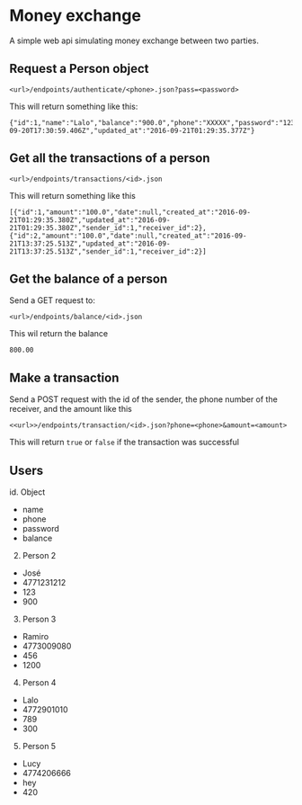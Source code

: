 # Money exchange

A simple web api simulating money exchange between two parties.

## Request a Person object
```
<url>/endpoints/authenticate/<phone>.json?pass=<password>
```
This will return something like this:
```
{"id":1,"name":"Lalo","balance":"900.0","phone":"XXXXX","password":"1234","created_at":"2016-09-20T17:30:59.406Z","updated_at":"2016-09-21T01:29:35.377Z"}
```

## Get all the transactions of a person
```
<url>/endpoints/transactions/<id>.json
```
This will return something like this
```
[{"id":1,"amount":"100.0","date":null,"created_at":"2016-09-21T01:29:35.380Z","updated_at":"2016-09-21T01:29:35.380Z","sender_id":1,"receiver_id":2},{"id":2,"amount":"100.0","date":null,"created_at":"2016-09-21T13:37:25.513Z","updated_at":"2016-09-21T13:37:25.513Z","sender_id":1,"receiver_id":2}]
```
## Get the balance of a person
Send a GET request to:
```
<url>/endpoints/balance/<id>.json
```
This wil return the balance
```
800.00
```
## Make a transaction
Send a POST request with the id of the sender, the phone number of the receiver, and the amount like this
```
<<url>>/endpoints/transaction/<id>.json?phone=<phone>&amount=<amount>
```
This will return `true` or `false` if the transaction was successful

## Users
id. Object
  - name
  - phone
  - password
  - balance

2. Person 2
  - José
  - 4771231212
  - 123
  - 900
3. Person 3
  - Ramiro
  - 4773009080
  - 456
  - 1200
4. Person 4
  - Lalo
  - 4772901010
  - 789
  - 300
5. Person 5
  - Lucy
  - 4774206666
  - hey
  - 420
